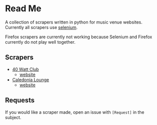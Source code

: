 # Read Me
A collection of scrapers written in python for music venue websites.
Currently all scrapers use [selenium](https://pypi.python.org/pypi/selenium).

Firefox scrapers are currently not working because Selenium and Firefox currently do not play well together.

## Scrapers
- [40 Watt Club](https://github.com/dospunk/music-venue-scrapers/blob/master/40WattClub.py)
  - [website](http://www.40watt.com/)
- [Caledonia Lounge](https://github.com/dospunk/music-venue-scrapers/blob/master/CaledoniaLounge.py)
  - [website](http://www.caledonialounge.com)

## Requests
If you would like a scraper made, open an issue with `[Request]` in the subject.
